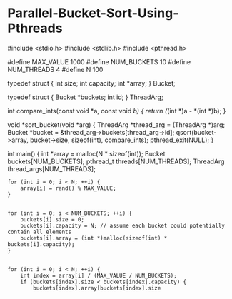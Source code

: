 # Parallel-Bucket-Sort-Using-Pthreads 

#include <stdio.h>
#include <stdlib.h>
#include <pthread.h>

#define MAX_VALUE 1000
#define NUM_BUCKETS 10
#define NUM_THREADS 4
#define N 100 

typedef struct {
    int size;
    int capacity;
    int *array;
} Bucket;

typedef struct {
    Bucket *buckets;
    int id;
} ThreadArg;


int compare_ints(const void *a, const void *b) {
    return (*(int *)a - *(int *)b);
}


void *sort_bucket(void *arg) {
    ThreadArg *thread_arg = (ThreadArg *)arg;
    Bucket *bucket = &thread_arg->buckets[thread_arg->id];
    qsort(bucket->array, bucket->size, sizeof(int), compare_ints);
    pthread_exit(NULL);
}

int main() {
    int *array = malloc(N * sizeof(int));
    Bucket buckets[NUM_BUCKETS];
    pthread_t threads[NUM_THREADS];
    ThreadArg thread_args[NUM_THREADS];
    
   
    for (int i = 0; i < N; ++i) {
        array[i] = rand() % MAX_VALUE;
    }
    
    
    for (int i = 0; i < NUM_BUCKETS; ++i) {
        buckets[i].size = 0;
        buckets[i].capacity = N; // assume each bucket could potentially contain all elements
        buckets[i].array = (int *)malloc(sizeof(int) * buckets[i].capacity);
    }
    
    
    for (int i = 0; i < N; ++i) {
        int index = array[i] / (MAX_VALUE / NUM_BUCKETS);
        if (buckets[index].size < buckets[index].capacity) {
            buckets[index].array[buckets[index].size
